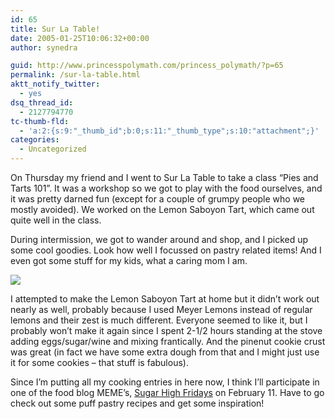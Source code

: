 ```yaml
---
id: 65
title: Sur La Table!
date: 2005-01-25T10:06:32+00:00
author: synedra

guid: http://www.princesspolymath.com/princess_polymath/?p=65
permalink: /sur-la-table.html
aktt_notify_twitter:
  - yes
dsq_thread_id:
  - 2127794770
tc-thumb-fld:
  - 'a:2:{s:9:"_thumb_id";b:0;s:11:"_thumb_type";s:10:"attachment";}'
categories:
  - Uncategorized
---
```

On Thursday my friend and I went to Sur La Table to take a class &#8220;Pies and Tarts 101&#8221;. It was a workshop so we got to play with the food ourselves, and it was pretty darned fun (except for a couple of grumpy people who we mostly avoided). We worked on the Lemon Saboyon Tart, which came out quite well in the class.
  
During intermission, we got to wander around and shop, and I picked up some cool goodies. Look how well I focussed on pastry related items! And I even got some stuff for my kids, what a caring mom I am.
  
![](http://cook.domestigirl.com/images/surla.jpg)
  
I attempted to make the Lemon Saboyon Tart at home but it didn&#8217;t work out nearly as well, probably because I used Meyer Lemons instead of regular lemons and their zest is much different. Everyone seemed to like it, but I probably won&#8217;t make it again since I spent 2-1/2 hours standing at the stove adding eggs/sugar/wine and mixing frantically. And the pinenut cookie crust was great (in fact we have some extra dough from that and I might just use it for some cookies &#8211; that stuff is fabulous).
  
Since I&#8217;m putting all my cooking entries in here now, I think I&#8217;ll participate in one of the food blog MEME&#8217;s, [Sugar High Fridays](http://www.alacuisine.org/alacuisine/2005/01/announcing_suga.html) on February 11. Have to go check out some puff pastry recipes and get some inspiration!
